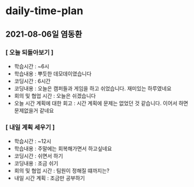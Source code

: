 # daily-time-plan
## 2021-08-06일 염동환

### [ 오늘 되돌아보기 ]

* 학습시간 :  ~6시
* 학습내용 : 뿌듯한 데모데이였습니다
* 코딩시간 : 6시간
* 코딩내용 : 오늘은 캠퍼들과 게임을 하고 쉬었습니다. 재미있는 하루였네요
* 회의 및 협업 시간 : 오늘은 쉬겠습니다
* 오늘 시간 계획에 대한 회고 : 시간 계획에 문제는 없었던 것 같습니다. 이어서 하면 문제없을거 같네요




### [ 내일 계획 세우기 ]

* 학습시간 :  ~12시
* 학습내용 : 주말에는 회복해가면서 하고싶네요
* 코딩시간 : 쉬면서 하기
* 코딩내용 : 조금 쉬기
* 회의 및 협업 시간 : 팀원이 정해질 떄까지는?
* 내일 시간 계획 : 조금만 공부하기

